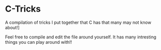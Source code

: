 # C-Tricks
A compilation of tricks I put together that C has that many may not know about!]

Feel free to compile and edit the file around yourself. It has many intresting things you can play around with!!
